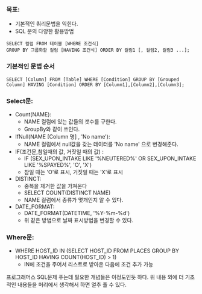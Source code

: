 ### 목표:

- 기본적인 쿼리문법을 익힌다.
- SQL 문의 다양한 활용방법

```mysql
SELECT 컬럼 FROM 테이블 [WHERE 조건식]
GROUP BY 그룹화할 컬럼 [HAVING 조건식] ORDER BY 컬럼1 [, 컬럼2, 컬럼3 ...];
```

### 기본적인 문법 순서

```mysql
SELECT [Column] FROM [Table] WHERE [Condition] GROUP BY [Grouped Column] HAVING [Condition] ORDER BY [Column1],[Column2],[Column3];
```



### Select문:

- Count(NAME):
  - NAME 컬럼에 있는 값들의 갯수를 구한다.
  - GroupBy와 같이 쓰인다.
- IfNull(NAME [Column 명] , 'No name'):
  - NAME 컬럼에서 null값을 갖는 데이터를 'No name' 으로 변경해준다.
- IF(조건문,참일때의 값, 거짓일 때의 값) :
  - IF (SEX_UPON_INTAKE LIKE '%NEUTERED%' OR SEX_UPON_INTAKE LIKE '%SPAYED%', 'O', 'X')
  - 참일 때는 'O'로 표시, 거짓일 때는 'X'로 표시
- DISTINCT:
  - 중복을 제거한 값을 가져온다
  - SELECT COUNT(DISTINCT NAME)
  - NAME 컬럼에서 종류가 몇개인지 알 수 있다.
- DATE_FORMAT:
  - DATE_FORMAT(DATETIME, '%Y-%m-%d')
  - 위 같은 방법으로 날짜 표시방법을 변경할 수 있다.

### Where문:

- WHERE HOST_ID IN (SELECT HOST_ID FROM PLACES GROUP BY HOST_ID HAVING COUNT(HOST_ID) > 1)
  - IN에 조건을 주어서 리스트로 받아온 다음에 조건 추가 가능

프로그래머스 SQL문제 푸는데 필요한 개념들은 이정도인듯 하다.
위 내용 외에 더 기초적인 내용들을 머리에서 생각해서 하면 얼추 풀 수 있다.
